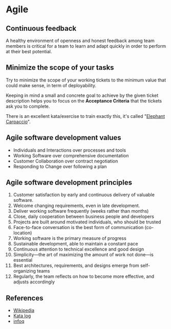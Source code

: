 # Agile

## Continuous feedback

A healthy environment of openness and honest feedback among team members is critical for a team to learn 
and adapt quickly in order to perform at their best potential.

## Minimize the scope of your tasks

Try to minimize the scope of your working tickets to the minimum value that could make sense, 
in term of deployability.

Keeping in mind a small and concrete goal to achieve by the given ticket description helps you to focus 
on the **Acceptance Criteria** that the tickets ask you to complete. 

There is an excellent kata/exercise to train exactly this, it's called 
"[Elephant Carpaccio](https://docs.google.com/document/d/1TCuuu-8Mm14oxsOnlk8DqfZAA1cvtYu9WGv67Yj_sSk/pub)".

## Agile software development values

* Individuals and Interactions over processes and tools
* Working Software over comprehensive documentation
* Customer Collaboration over contract negotiation
* Responding to Change over following a plan

## Agile software development principles

1. Customer satisfaction by early and continuous delivery of valuable software.
2. Welcome changing requirements, even in late development.
3. Deliver working software frequently (weeks rather than months)
4. Close, daily cooperation between business people and developers
5. Projects are built around motivated individuals, who should be trusted
6. Face-to-face conversation is the best form of communication (co-location)
7. Working software is the primary measure of progress
8. Sustainable development, able to maintain a constant pace
9. Continuous attention to technical excellence and good design
10. Simplicity—the art of maximizing the amount of work not done—is essential
11. Best architectures, requirements, and designs emerge from self-organizing teams
12. Regularly, the team reflects on how to become more effective, and adjusts accordingly

## References

* [Wikipedia](https://en.wikipedia.org/wiki/Agile_software_development)
* [Kata log](https://kata-log.rocks/)
* [infoq](https://www.infoq.com/articles/continuous-feedback-teams/)
